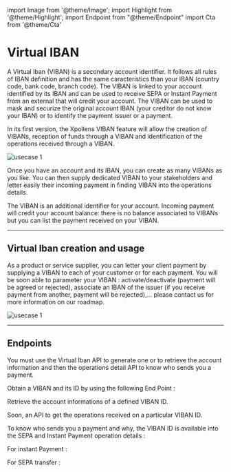 import Image from '@theme/Image';
import Highlight from '@theme/Highlight';
import Endpoint from "@theme/Endpoint"
import Cta from '@theme/Cta'

# Virtual IBAN

A Virtual Iban (VIBAN) is a secondary account identifier. It follows all rules of IBAN definition and has the same caracteristics than your IBAN (country code, bank code, branch code).
The VIBAN is linked to your account identified by its IBAN and can be used to receive SEPA or Instant Payment from an external that will credit your account. 
The VIBAN can be used to mask and securize the original account IBAN (your creditor do not know your IBAN) or to identify the payment issuer or a payment.

In its first version, the Xpollens VIBAN feature will allow the creation of VIBANs, reception of funds through a VIBAN and identification of the operations received through a VIBAN.

<Image src="docs/Account-Virtual-Iban-scheme.png" alt="usecase 1"/>

<Highlight>

Once you have an account and its IBAN, you can create as many VIBANs as you like. 
You can then supply dedicated VIBAN to your stakeholders and letter easily their incoming payment in finding VIBAN into the operations details.

</Highlight>

<Highlight type="tip">

The VIBAN is an additional identifier for your account. Incoming payment will credit your account balance: there is no balance associated to VIBANs but you can list the payment received on your VIBAN. 

</Highlight>

---
## Virtual Iban creation and usage

As a product or service supplier, you can letter your client payment by supplying a VIBAN to each of your customer or for each payment. 
You will be soon able to parameter your VIBAN : activate/deactivate (payment will be agreed or rejected), associate an IBAN of the issuer (if you receive payment from another, payment will be rejected),...  please contact us for more information on our roadmap.

<Image src="docs/Account-Virtual-Iban.png" alt="usecase 1"/>

---

## Endpoints

You must use the Virtual Iban API to generate one or to retrieve the account information and then the operations detail API to know who sends you a payment.

Obtain a VIBAN and its ID by using the following End Point :

<Endpoint apiUrl="/v2.0/AccountManagement" path="/api/v2.0/virtual-ibans/{AccountId}" method="post"/>

Retrieve the account informations of a defined VIBAN ID.

<Endpoint apiUrl="/v2.0/virtual-ibans" path="/api/v2.0/virtual-ibans/{virtualIbanId}" method="get"/>

Soon, an API to get the operations received on a particular VIBAN ID.


To know who sends you a payment and why, the VIBAN ID is available into the SEPA and Instant Payment operation details :

For instant Payment : <Endpoint apiUrl="/v2.0/Transfers.InstantPayment" path="/api/v2.0/users/{AppUserId}/sctinst/{orderid}" method="get"/>

For SEPA transfer :  <Endpoint apiUrl="/v1.1/users" path="/api/v1.1/users/{AppUserId}/sct/{orderid}" method="get"/>

<Cta
  context="doc"
  ui="button"
  link="/api/Core"
  label="Try it out"
/>
